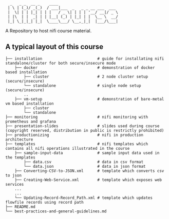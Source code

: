 
      _   _ _  __ _    ____                          
     | \ | (_)/ _(_)  / ___|___  _   _ _ __ ___  ___ 
     |  \| | | |_| | | |   / _ \| | | | '__/ __|/ _ \
     | |\  | |  _| | | |__| (_) | |_| | |  \__ \  __/
     |_| \_|_|_| |_|  \____\___/ \__,_|_|  |___/\___|



A Repository to host nifi course material.

## A typical layout of this course

    ├── installation                        # guide for installating nifi standalone/cluster for both secure/insecure mode
        ├── docker                          # demonstration of docker based installation
            ├── cluster                     # 2 node cluster setup (secure/insecure)
            └── standalone                  # single node setup (secure/insecure)
            ..
        ├── vm-setup                        # demonstration of bare-metal vm based installation
            ├── cluster    
            └── standalone
    ├── monitoring                          # nifi monitoring with prometheus and grafana
    ├── presentation-slides                 # slides used during course (copyright reserved, distribution in public is restrictly prohibited)
    ├── productionizing                     # nifi in production architecture
    ├── templates                           # nifi templates which contains all nifi operations illustrated in the course
        ├── sample-input-data               # sample input data used in the templates
            ├── data.csv                    # data in csv format
            └── data.json                   # data in json format
        ├── Converting-CSV-to-JSON.xml      # template which converts csv to json
        ├── Creating-Web-Service.xml        # template which exposes web services
        ...
        ...
        └── Updating-Record-Record_Path.xml # template which updates flowfile records using record path
    ├── README.md
    └── best-practices-and-general-guidelines.md
